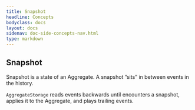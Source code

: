 ```yaml
---
title: Snapshot
headline: Concepts
bodyclass: docs
layout: docs
sidenav: doc-side-concepts-nav.html
type: markdown
---
```

<h2 class="top">Snapshot</h2> 

Snapshot is a state of an Aggregate. A snapshot ”sits” in between events in the history.
 
`AggregateStorage` reads events backwards until encounters a snapshot, applies it to the Aggregate, and plays trailing events.